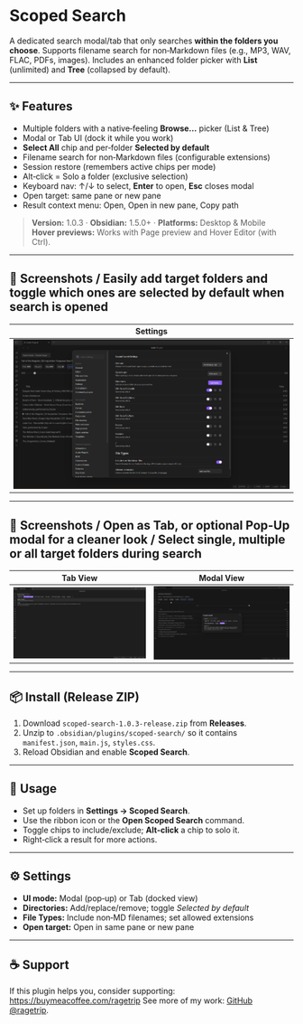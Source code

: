 # Scoped Search

A dedicated search modal/tab that only searches **within the folders you choose**. Supports filename search for non‑Markdown files (e.g., MP3, WAV, FLAC, PDFs, images). Includes an enhanced folder picker with **List** (unlimited) and **Tree** (collapsed by default).

* * *

## ✨ Features
- Multiple folders with a native‑feeling **Browse…** picker (List & Tree)
- Modal or Tab UI (dock it while you work)
- **Select All** chip and per‑folder **Selected by default**
- Filename search for non‑Markdown files (configurable extensions)
- Session restore (remembers active chips per mode)
- Alt‑click = Solo a folder (exclusive selection)
- Keyboard nav: ↑/↓ to select, **Enter** to open, **Esc** closes modal
- Open target: same pane or new pane
- Result context menu: Open, Open in new pane, Copy path

> **Version:** 1.0.3 · **Obsidian:** 1.5.0+ · **Platforms:** Desktop & Mobile  
> **Hover previews:** Works with Page preview and Hover Editor (with Ctrl).

* * *

## 📸 Screenshots / Easily add target folders and toggle which ones are selected by default when search is opened
| Settings |
| --- |
| ![Settings](https://raw.githubusercontent.com/ragetrip/scoped-search/main/repo-assets/Scoped-Search_SettingsView.png) |

---

## 📸 Screenshots / Open as Tab, or optional Pop-Up modal for a cleaner look / Select single, multiple or all target folders during search
| Tab View | Modal View |  
| --- | --- |  
| ![Tab View](https://raw.githubusercontent.com/ragetrip/scoped-search/main/repo-assets/Scoped-Search_TabView1.png) | ![Modal View](https://raw.githubusercontent.com/ragetrip/scoped-search/main/repo-assets/Scoped-Search_ModalView.png) |  

* * *

## 📦 Install (Release ZIP)
1. Download `scoped-search-1.0.3-release.zip` from **Releases**.
2. Unzip to `.obsidian/plugins/scoped-search/` so it contains `manifest.json`, `main.js`, `styles.css`.
3. Reload Obsidian and enable **Scoped Search**.

* * *

## 🚀 Usage
- Set up folders in **Settings → Scoped Search**.
- Use the ribbon icon or the **Open Scoped Search** command.
- Toggle chips to include/exclude; **Alt‑click** a chip to solo it.
- Right‑click a result for more actions.

* * *

## ⚙️ Settings
- **UI mode:** Modal (pop‑up) or Tab (docked view)
- **Directories:** Add/replace/remove; toggle *Selected by default*
- **File Types:** Include non‑MD filenames; set allowed extensions
- **Open target:** Open in same pane or new pane

* * *

## ☕ Support
If this plugin helps you, consider supporting: https://buymeacoffee.com/ragetrip
See more of my work: [GitHub @ragetrip](https://github.com/ragetrip?tab=repositories).